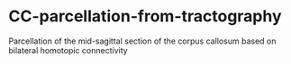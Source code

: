 # CC-parcellation-from-tractography
Parcellation of the mid-sagittal section of the corpus callosum based on bilateral homotopic connectivity

